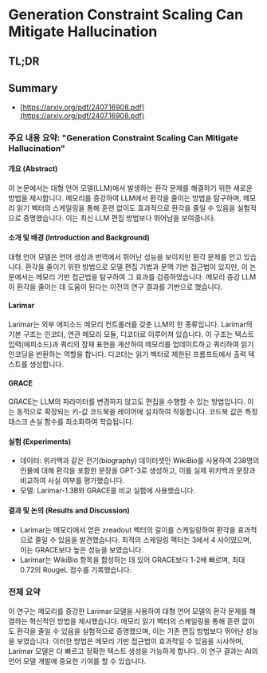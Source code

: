 # Generation Constraint Scaling Can Mitigate Hallucination
## TL;DR
## Summary
- [https://arxiv.org/pdf/2407.16908.pdf](https://arxiv.org/pdf/2407.16908.pdf)

### 주요 내용 요약: "Generation Constraint Scaling Can Mitigate Hallucination"

#### 개요 (Abstract)
이 논문에서는 대형 언어 모델(LLM)에서 발생하는 환각 문제를 해결하기 위한 새로운 방법을 제시합니다. 메모리를 증강하여 LLM에서 환각을 줄이는 방법을 탐구하며, 메모리 읽기 벡터의 스케일링을 통해 훈련 없이도 효과적으로 환각을 줄일 수 있음을 실험적으로 증명했습니다. 이는 최신 LLM 편집 방법보다 뛰어남을 보여줍니다.

#### 소개 및 배경 (Introduction and Background)
대형 언어 모델은 언어 생성과 번역에서 뛰어난 성능을 보이지만 환각 문제를 안고 있습니다. 환각을 줄이기 위한 방법으로 모델 편집 기법과 문맥 기반 접근법이 있지만, 이 논문에서는 메모리 기반 접근법을 탐구하여 그 효과를 검증하였습니다. 메모리 증강 LLM이 환각을 줄이는 데 도움이 된다는 이전의 연구 결과를 기반으로 했습니다.

#### Larimar
Larimar는 외부 에피소드 메모리 컨트롤러를 갖춘 LLM의 한 종류입니다. Larimar의 기본 구조는 인코더, 연관 메모리 모듈, 디코더로 이루어져 있습니다. 이 구조는 텍스트 입력(에피소드)과 쿼리의 잠재 표현을 계산하여 메모리를 업데이트하고 쿼리하여 읽기 인코딩을 반환하는 역할을 합니다. 디코더는 읽기 벡터로 제한된 프롬프트에서 출력 텍스트를 생성합니다.

#### GRACE
GRACE는 LLM의 파라미터를 변경하지 않고도 편집을 수행할 수 있는 방법입니다. 이는 동적으로 확장되는 키-값 코드북을 레이어에 설치하여 작동합니다. 코드북 값은 특정 태스크 손실 함수를 최소화하여 학습됩니다.

#### 실험 (Experiments)
- 데이터: 위키백과 같은 전기(biography) 데이터셋인 WikiBio를 사용하여 238명의 인물에 대해 환각을 포함한 문장을 GPT-3로 생성하고, 이를 실제 위키백과 문장과 비교하여 사실 여부를 평가했습니다. 
- 모델: Larimar-1.3B와 GRACE를 비교 실험에 사용했습니다.

#### 결과 및 논의 (Results and Discussion)
- Larimar는 메모리에서 얻은 zreadout 벡터의 길이를 스케일링하여 환각을 효과적으로 줄일 수 있음을 발견했습니다. 최적의 스케일링 팩터는 3에서 4 사이였으며, 이는 GRACE보다 높은 성능을 보였습니다.
- Larimar는 WikiBio 항목을 합성하는 데 있어 GRACE보다 1-2배 빠르며, 최대 0.72의 RougeL 점수를 기록했습니다.

### 전체 요약
이 연구는 메모리를 증강한 Larimar 모델을 사용하여 대형 언어 모델의 환각 문제를 해결하는 혁신적인 방법을 제시했습니다. 메모리 읽기 벡터의 스케일링을 통해 훈련 없이도 환각을 줄일 수 있음을 실험적으로 증명했으며, 이는 기존 편집 방법보다 뛰어난 성능을 보였습니다. 이러한 방법은 메모리 기반 접근법이 효과적일 수 있음을 시사하며, Larimar 모델은 더 빠르고 정확한 텍스트 생성을 가능하게 합니다. 이 연구 결과는 AI의 언어 모델 개발에 중요한 기여를 할 수 있습니다.